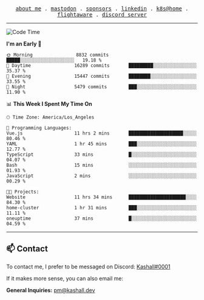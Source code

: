 <p align="center">
  <samp>
    <a href="https://jordanjones.org/">about me</a> .
    <a rel="me" href="https://mastodon.social/@kashall">mastodon</a> .
    <a href="https://github.com/sponsors/kashalls">sponsors</a> .
    <a href="https://linkedin.com/in/jordpjones">linkedin</a> .
    <a href="https://github.com/kashalls/home-cluster">k8s@home</a> .
    <a href="https://flightaware.com/adsb/stats/user/kashalls">flightaware</a> .
    <a href="https://discord.gg/V2WrCfqba9">discord server</a>
  </samp>
</p>

---

<!--START_SECTION:waka-->
![Code Time](http://img.shields.io/badge/Code%20Time-1%2C581%20hrs%2032%20mins-blue)

**I'm an Early 🐤** 

```text
🌞 Morning                8832 commits        █████░░░░░░░░░░░░░░░░░░░░   19.18 % 
🌆 Daytime                16289 commits       █████████░░░░░░░░░░░░░░░░   35.37 % 
🌃 Evening                15447 commits       ████████░░░░░░░░░░░░░░░░░   33.55 % 
🌙 Night                  5479 commits        ███░░░░░░░░░░░░░░░░░░░░░░   11.90 % 
```


📊 **This Week I Spent My Time On** 

```text
🕑︎ Time Zone: America/Los_Angeles

💬 Programming Languages: 
Vue.js                   11 hrs 2 mins       ████████████████████░░░░░   80.46 % 
YAML                     1 hr 45 mins        ███░░░░░░░░░░░░░░░░░░░░░░   12.77 % 
TypeScript               33 mins             █░░░░░░░░░░░░░░░░░░░░░░░░   04.07 % 
Bash                     15 mins             ░░░░░░░░░░░░░░░░░░░░░░░░░   01.93 % 
JavaScript               2 mins              ░░░░░░░░░░░░░░░░░░░░░░░░░   00.29 % 

🐱‍💻 Projects: 
Website                  11 hrs 34 mins      █████████████████████░░░░   84.30 % 
home-cluster             1 hr 31 mins        ███░░░░░░░░░░░░░░░░░░░░░░   11.11 % 
oneuptime                37 mins             █░░░░░░░░░░░░░░░░░░░░░░░░   04.59 % 
```


<!--END_SECTION:waka-->

---

## 📫 Contact

To contact me, I prefer to be messaged on Discord:  [Kashall#0001](https://discord.com/users/201077739589992448)

If it makes more sense, you can also email me:

**General Inquiries:** pm@kashall.dev  
